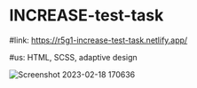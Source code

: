 # INCREASE-test-task

#link: https://r5g1-increase-test-task.netlify.app/

#us: HTML, SCSS, adaptive design

![Screenshot 2023-02-18 170636](https://user-images.githubusercontent.com/71373383/219870330-b9822ac2-b1bf-4709-b17b-2d8a766e82c4.png)

